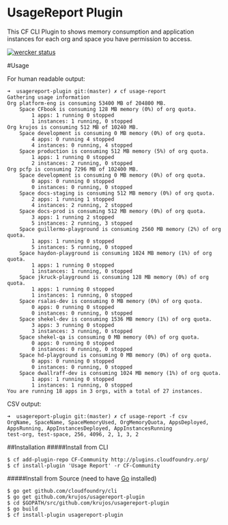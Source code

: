# UsageReport Plugin
This CF CLI Plugin to shows memory consumption and application instances for each org and space you have permission to access.

[![wercker status](https://app.wercker.com/status/8881b5530809e3636080d2df6433aada/s/master "wercker status")](https://app.wercker.com/project/bykey/8881b5530809e3636080d2df6433aada)


#Usage

For human readable output:

```
➜  usagereport-plugin git:(master) ✗ cf usage-report
Gathering usage information
Org platform-eng is consuming 53400 MB of 204800 MB.
	Space CFbook is consuming 128 MB memory (0%) of org quota.
		1 apps: 1 running 0 stopped
		1 instances: 1 running, 0 stopped
Org krujos is consuming 512 MB of 10240 MB.
	Space development is consuming 0 MB memory (0%) of org quota.
		4 apps: 0 running 4 stopped
		4 instances: 0 running, 4 stopped
	Space production is consuming 512 MB memory (5%) of org quota.
		1 apps: 1 running 0 stopped
		2 instances: 2 running, 0 stopped
Org pcfp is consuming 7296 MB of 102400 MB.
	Space development is consuming 0 MB memory (0%) of org quota.
		0 apps: 0 running 0 stopped
		0 instances: 0 running, 0 stopped
	Space docs-staging is consuming 512 MB memory (0%) of org quota.
		2 apps: 1 running 1 stopped
		4 instances: 2 running, 2 stopped
	Space docs-prod is consuming 512 MB memory (0%) of org quota.
		3 apps: 1 running 2 stopped
		5 instances: 2 running, 3 stopped
	Space guillermo-playground is consuming 2560 MB memory (2%) of org quota.
		1 apps: 1 running 0 stopped
		5 instances: 5 running, 0 stopped
	Space haydon-playground is consuming 1024 MB memory (1%) of org quota.
		1 apps: 1 running 0 stopped
		1 instances: 1 running, 0 stopped
	Space jkruck-playground is consuming 128 MB memory (0%) of org quota.
		1 apps: 1 running 0 stopped
		1 instances: 1 running, 0 stopped
	Space rsalas-dev is consuming 0 MB memory (0%) of org quota.
		0 apps: 0 running 0 stopped
		0 instances: 0 running, 0 stopped
	Space shekel-dev is consuming 1536 MB memory (1%) of org quota.
		3 apps: 3 running 0 stopped
		3 instances: 3 running, 0 stopped
	Space shekel-qa is consuming 0 MB memory (0%) of org quota.
		0 apps: 0 running 0 stopped
		0 instances: 0 running, 0 stopped
	Space hd-playground is consuming 0 MB memory (0%) of org quota.
		0 apps: 0 running 0 stopped
		0 instances: 0 running, 0 stopped
	Space dwallraff-dev is consuming 1024 MB memory (1%) of org quota.
		1 apps: 1 running 0 stopped
		1 instances: 1 running, 0 stopped
You are running 18 apps in 3 orgs, with a total of 27 instances.
```

CSV output:

```
➜  usagereport-plugin git:(master) ✗ cf usage-report -f csv
OrgName, SpaceName, SpaceMemoryUsed, OrgMemoryQuota, AppsDeployed, AppsRunning, AppInstancesDeployed, AppInstancesRunning
test-org, test-space, 256, 4096, 2, 1, 3, 2
```

##Installation
#####Install from CLI
  ```
  $ cf add-plugin-repo CF-Community http://plugins.cloudfoundry.org/
  $ cf install-plugin 'Usage Report' -r CF-Community
  ```


#####Install from Source (need to have [Go](http://golang.org/dl/) installed)
  ```
  $ go get github.com/cloudfoundry/cli
  $ go get github.com/krujos/usagereport-plugin
  $ cd $GOPATH/src/github.com/krujos/usagereport-plugin
  $ go build
  $ cf install-plugin usagereport-plugin
  ```
